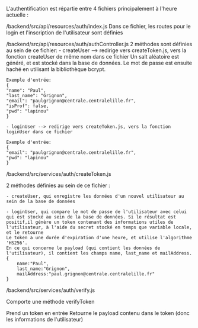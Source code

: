L'authentification est répartie entre 4 fichiers principalement à l'heure actuelle :

/backend/src/api/resources/auth/index.js
Dans ce fichier, les routes pour le login et l'inscription de l'utilisateur sont définies

/backend/src/api/resources/auth/authController.js
2 méthodes sont définies au sein de ce fichier:
    - createUser --> redirige vers createToken.js, vers la fonction createUser de même nom dans ce fichier
    Un salt aléatoire est généré, et est stocké dans la base de données.
    Le mot de passe est ensuite haché en utilisant la bibliothèque bcrypt.
    
    Exemple d'entrée:
    {
	"name": "Paul",
    "last_name": "Grignon",
    "email": "paulgrignon@centrale.centralelille.fr",
    "isProf": false,
    "pwd": "lapinou"
    }

    - loginUser --> redirige vers createToken.js, vers la fonction loginUser dans ce fichier

    Exemple d'entrée:
    {
    "email": "paulgrignon@centrale.centralelille.fr",
    "pwd": "lapinou"
    }

/backend/src/services/auth/createToken.js

2 méthodes définies au sein de ce fichier :

    - createUser, qui enregistre les données d'un nouvel utilisateur au sein de la base de données

    - loginUser, qui compare le mot de passe de l'utilisateur avec celui qui est stocké au sein de la base de données. Si le résultat est positif,il génère un token contenant des informations utiles de l'utilisateur, à l'aide du secret stocké en temps que variable locale, et le retourne
    Le token a une durée d'expiration d'une heure, et utilise l'algorithme 'HS256'.
    En ce qui concerne le payload (qui contient les données de l'utilisateur), il contient les champs name, last_name et mailAddress.
    {
        name:"Paul",
        last_name:"Grignon",
        mailAddress:"paul.grignon@centrale.centralelille.fr"
    }

/backend/src/services/auth/verify.js

Comporte une méthode verifyToken

Prend un token en entrée
Retourne le payload contenu dans le token (donc les informations de l'utilisateur)


